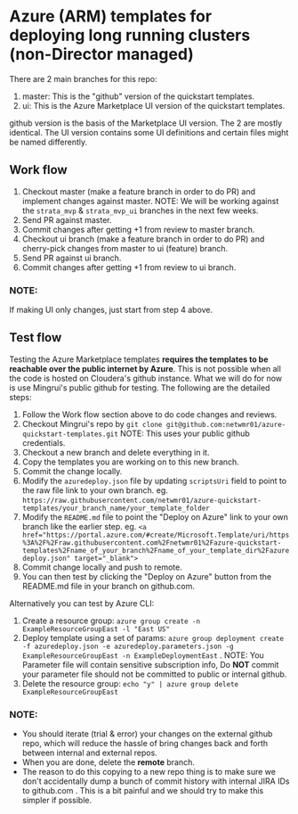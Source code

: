 # Azure (ARM) templates for deploying long running clusters (non-Director managed)

There are 2 main branches for this repo:

1. master: This is the "github" version of the quickstart templates.
1. ui: This is the Azure Marketplace UI version of the quickstart templates.

github version is the basis of the Marketplace UI version. The 2 are mostly identical. The UI version contains some UI definitions and certain files might be named differently.

## Work flow
1. Checkout master (make a feature branch in order to do PR) and implement changes against master. NOTE: We will be working against the ```strata_mvp``` & ```strata_mvp_ui``` branches in the next few weeks.
1. Send PR against master.
1. Commit changes after getting +1 from review to master branch.
1. Checkout ui branch (make a feature branch in order to do PR) and cherry-pick changes from master to ui (feature) branch.
1. Send PR against ui branch.
1. Commit changes after getting +1 from review to ui branch.

### NOTE:
If making UI only changes, just start from step 4 above.

## Test flow
Testing the Azure Marketplace templates **requires the templates to be reachable over the public internet by Azure**. This is not possible when all the code is hosted on Cloudera's github instance. What we will do for now is use Mingrui's public github for testing. The following are the detailed steps:

1. Follow the Work flow section above to do code changes and reviews.
1. Checkout Mingrui's repo by ```git clone git@github.com:netwmr01/azure-quickstart-templates.git``` NOTE: This uses your public github credentials.
1. Checkout a new branch and delete everything in it.
1. Copy the templates you are working on to this new branch.
1. Commit the change locally.
1. Modify the ```azuredeploy.json``` file by updating ```scriptsUri``` field to point to the raw file link to your own branch. eg. ```https://raw.githubusercontent.com/netwmr01/azure-quickstart-templates/your_branch_name/your_template_folder```
1. Modify the ```README.md``` file to point the "Deploy on Azure" link to your own branch like the earlier step. eg. ```<a href="https://portal.azure.com/#create/Microsoft.Template/uri/https%3A%2F%2Fraw.githubusercontent.com%2Fnetwmr01%2Fazure-quickstart-templates%2Fname_of_your_branch%2Fname_of_your_template_dir%2Fazuredeploy.json" target="_blank">```
1. Commit change locally and push to remote.
1. You can then test by clicking the "Deploy on Azure" button from the README.md file in your branch on github.com.

Alternatively you can test by Azure CLI:

1. Create a resource group: ```azure group create -n ExampleResourceGroupEast -l "East US"```
1. Deploy template using a set of params: ```azure group deployment create -f azuredeploy.json -e azuredeploy.parameters.json -g ExampleResourceGroupEast -n ExampleDeploymentEast``` . NOTE: You Parameter file will contain sensitive subscription info, Do **NOT** commit your parameter file should not be committed to public or internal github.
1. Delete the resource group: ```echo "y" | azure group delete ExampleResourceGroupEast```

### NOTE:

* You should iterate (trial & error) your changes on the external github repo, which will reduce the hassle of bring changes back and forth between internal and external repos.
* When you are done, delete the **remote** branch.
* The reason to do this copying to a new repo thing is to make sure we don't accidentally dump a bunch of commit history with internal JIRA IDs to github.com . This is a bit painful and we should try to make this simpler if possible.